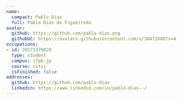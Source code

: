 ```yaml
---
name:
  compact: Pablo Dias
  full: Pablo Dias de Figueiredo
avatar:
  github: https://github.com/pablo-dias.png
  githubUC: https://avatars.githubusercontent.com/u/30472688?v=4
occupations:
- id: 20171370029
  type: student
  campus: ifpb-jp
  course: cstsi
  isFinished: false
addresses:
  github: https://github.com/pablo-dias
  linkedin: https://www.linkedin.com/in/pablo-dias--/
---
```

